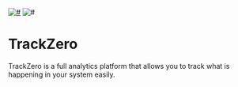 [![#](https://img.shields.io/nuget/v/Leira.EventSourcing.svg?style=flat-square)](https://www.nuget.org/packages/Leira.TrackZero.NetCore)
![#](https://img.shields.io/github/license/leiratech/TrackZero.DotNetCore?style=flat-square)

# TrackZero
TrackZero is a full analytics platform that allows you to track what is happening in your system easily.
